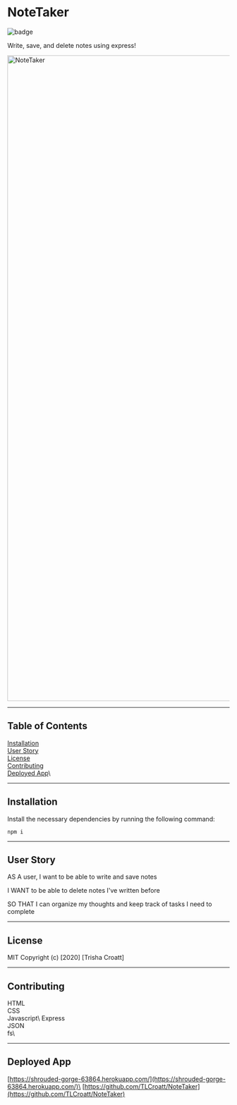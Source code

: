 # NoteTaker

![badge](https://img.shields.io/badge/license-MIT-green)

Write, save, and delete notes using express!

<img width="1465" alt="NoteTaker" src="https://user-images.githubusercontent.com/66500773/92550539-ef879b00-f218-11ea-928f-8846139c83cd.png">


---

## Table of Contents
[Installation](#installation)\
[User Story](#userStory)\
[License](#license)\
[Contributing](#contributing)\
[Deployed App](#deployed)\

---

## Installation
Install the necessary dependencies by running the following command:
```
npm i
```

---

## User Story
AS A user, I want to be able to write and save notes

I WANT to be able to delete notes I've written before

SO THAT I can organize my thoughts and keep track of tasks I need to complete

---

## License
MIT
Copyright (c) [2020] [Trisha Croatt]

---

## Contributing
HTML\
CSS\
Javascript\ 
Express\
JSON\
fs\

---

## Deployed App
[https://shrouded-gorge-63864.herokuapp.com/](https://shrouded-gorge-63864.herokuapp.com/)\
[https://github.com/TLCroatt/NoteTaker](https://github.com/TLCroatt/NoteTaker)
  
